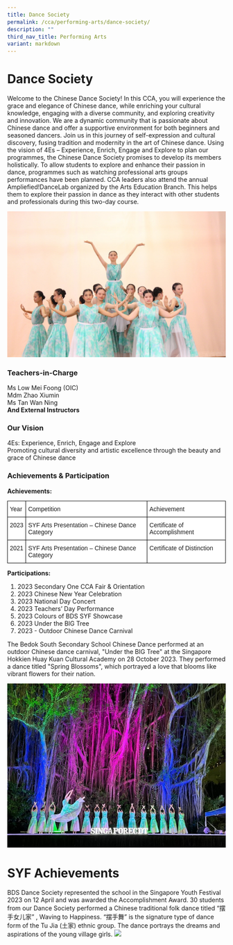 ```yaml
---
title: Dance Society
permalink: /cca/performing-arts/dance-society/
description: ""
third_nav_title: Performing Arts
variant: markdown
---
```

Dance Society
=============
Welcome to the Chinese Dance Society! In this CCA, you will experience the grace and elegance of Chinese dance, while enriching your cultural knowledge, engaging with a diverse community, and exploring creativity and innovation. We are a dynamic community that is passionate about Chinese dance and offer a supportive environment for both beginners and seasoned dancers. Join us in this journey of self-expression and cultural discovery, fusing tradition and modernity in the art of Chinese dance. Using the vision of 4Es – Experience, Enrich, Engage and Explore to plan our programmes, the Chinese Dance Society promises to develop its members holistically.
To allow students to explore and enhance their passion in dance, programmes such as watching professional arts groups performances have been planned. CCA leaders also attend the annual Ampliefied!DanceLab organized by the Arts Education Branch. This helps them to explore their passion in dance as they interact with other students and professionals during this two-day course.

![](/images/CCA/Dance%20Society/Chiense_Dance_1.jpg)


### Teachers-in-Charge

Ms Low Mei Foong  (OIC)  
Mdm Zhao Xiumin  
Ms Tan Wan Ning
<br><b>And External Instructors</b><br>


### Our Vision

4Es: Experience, Enrich, Engage and Explore
<br>Promoting cultural diversity and artistic excellence through the beauty and grace of Chinese dance


### Achievements &amp; Participation


<b>Achievements:</b>

<style type="text/css">
.tg  {border-collapse:collapse;border-spacing:0;}
.tg td{border-color:black;border-style:solid;border-width:1px;font-family:Arial, sans-serif;font-size:14px;
  overflow:hidden;padding:10px 5px;word-break:normal;}
.tg th{border-color:black;border-style:solid;border-width:1px;font-family:Arial, sans-serif;font-size:14px;
  font-weight:normal;overflow:hidden;padding:10px 5px;word-break:normal;}
.tg .tg-ktyi{background-color:#FFF;text-align:left;vertical-align:top}
</style>
<table class="tg">
<thead>
  <tr>
    <th class="tg-ktyi">Year</th>
    <th class="tg-ktyi">Competition</th>
    <th class="tg-ktyi">Achievement</th>
  </tr>
</thead>
<tbody>
  <tr>
    <td class="tg-ktyi">2023</td>
    <td class="tg-ktyi">SYF Arts Presentation – Chinese Dance Category</td>
    <td class="tg-ktyi">Certificate of Accomplishment</td>
  </tr>  <tr>
    <td class="tg-ktyi">2021</td>
    <td class="tg-ktyi">SYF Arts Presentation – Chinese Dance Category</td>
    <td class="tg-ktyi">Certificate of Distinction</td>
  </tr>

  
</tbody>
</table>

<b>Participations:</b>

1. 2023 Secondary One CCA Fair &amp; Orientation
2. 2023 Chinese New Year Celebration
3. 2023 National Day Concert
4. 2023 Teachers’ Day Performance 
5. 2023 Colours of BDS SYF Showcase
6. 2023 Under the BIG Tree 
7. 2023 - Outdoor Chinese Dance Carnival

The Bedok South Secondary School Chinese Dance performed at an outdoor Chinese dance carnival, "Under the BIG Tree" at the Singapore Hokkien Huay Kuan Cultural Academy on 28 October 2023. 
They performed a dance titled "Spring Blossoms", which portrayed a love that blooms like vibrant flowers for their nation.

![](/images/CCA/Dance%20Society/Chiense_Dance_2.jpg)

SYF Achievements
================

BDS Dance Society represented the school in the Singapore Youth Festival 2023 on 12 April and was awarded the Accomplishment Award. 30 students from our Dance Society performed a Chinese traditional folk dance titled “摆手女儿家” , Waving to Happiness. “摆手舞” is the signature type of dance form of the Tu Jia (土家) ethnic group. The dance portrays the dreams and aspirations of the young village girls.
![](/images/CCA/Dance%20Society/Chiense_Dance_3.png)